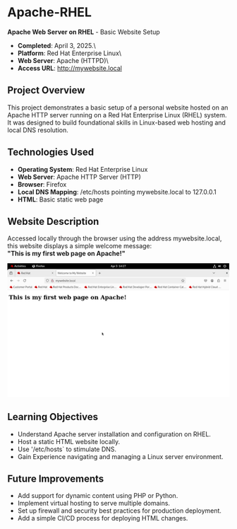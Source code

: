 # Apache-RHEL
**Apache Web Server on RHEL** - Basic Website Setup

+ **Completed**: April 3, 2025.\
+ **Platform**: Red Hat Enterprise Linux\
+ **Web Server**: Apache (HTTPD)\
+ **Access URL**: http://mywebsite.local

## Project Overview
This project demonstrates a basic setup of a personal website hosted on an Apache HTTP server running on a Red Hat Enterprise Linux (RHEL) system. It was designed to build foundational skills in Linux-based web hosting and local DNS resolution.

## Technologies Used
+ **Operating System**: Red Hat Enterprise Linux
+ **Web Server**: Apache HTTP Server (HTTP)
+ **Browser**: Firefox
+ **Local DNS Mapping**: /etc/hosts pointing mywebsite.local to 127.0.0.1
+ **HTML**: Basic static web page

## Website Description
Accessed locally through the browser using the address mywebsite.local, this website displays a simple welcome message:\
     **"This is my first web page on Apache!"**

![Screenshot of the running Apache page](<APACHE Landing.png>)

## Learning Objectives
- Understand Apache server installation and configuration on RHEL.
- Host a static HTML website locally.
- Use '/etc/hosts` to stimulate DNS.
- Gain Experience navigating and managing a Linux server environment. 

## Future Improvements
- Add support for dynamic content using PHP or Python.
- Implement virtual hosting to serve multiple domains.
- Set up firewall and security best practices for production deployment.
- Add a simple CI/CD process for deploying HTML changes.